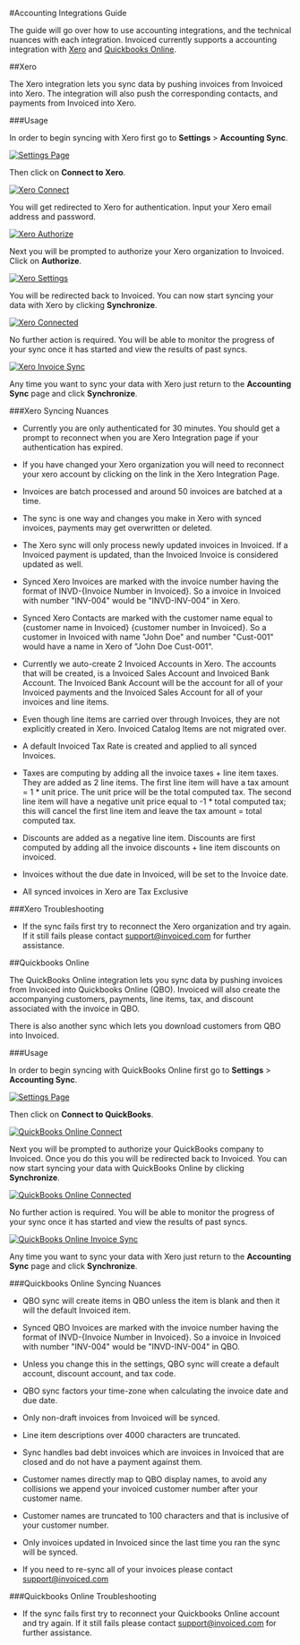 #Accounting Integrations Guide

The guide will go over how to use accounting integrations, and the technical nuances with each integration.  Invoiced currently supports a accounting integration with [Xero](#xero) and [Quickbooks Online](#quickbooks-online).

##Xero

The Xero integration lets you sync data by pushing invoices from Invoiced into Xero.  The integration will also push the corresponding contacts, and payments from Invoiced into Xero.

###Usage

In order to begin syncing with Xero first go to **Settings** > **Accounting Sync**.  

[![Settings Page](../img/all-settings-accounting-sync.png)](../img/all-settings-accounting-sync.png)

Then click on **Connect to Xero**.

[![Xero Connect](../img/accounting-sync-settings.png)](../img/accounting-sync-settings.png)

You will get redirected to Xero for authentication. Input your Xero email address and password.

[![Xero Authorize](../img/xero-screen-3.png)](../img/xero-screen-3.png)

Next you will be prompted to authorize your Xero organization to Invoiced.  Click on **Authorize**.

[![Xero Settings](../img/xero-screen-4.png)](../img/xero-screen-4.png)

You will be redirected back to Invoiced. You can now start syncing your data with Xero by clicking **Synchronize**.

[![Xero Connected](../img/accounting-sync-xero-connected.png)](../img/accounting-sync-xero-connected.png)

No further action is required. You will be able to monitor the progress of your sync once it has started and view the results of past syncs.

[![Xero Invoice Sync](../img/xero-invoice-sync.png)](../img/xero-invoice-sync.png)

Any time you want to sync your data with Xero just return to the **Accounting Sync** page and click **Synchronize**.

###Xero Syncing Nuances 

- Currently you are only authenticated for 30 minutes.  You should get a prompt to reconnect when you are Xero Integration page if your authentication has expired. 

- If you have changed your Xero organization you will need to reconnect your xero account by clicking on the link in the Xero Integration Page.

- Invoices are batch processed and around 50 invoices are batched at a time.

- The sync is one way and changes you make in Xero with synced invoices, payments may get overwritten or deleted.

- The Xero sync will only process newly updated invoices in Invoiced.  If a Invoiced payment is updated, than the Invoiced Invoice is considered updated as well.

- Synced Xero Invoices are marked with the invoice number having the format of INVD-{Invoice Number in Invoiced}.  So a invoice in Invoiced with number "INV-004" would be "INVD-INV-004" in Xero.  

- Synced Xero Contacts are marked with the customer name equal to {customer name in Invoiced} {customer number in Invoiced}.  So a customer in Invoiced with name "John Doe" and number "Cust-001" would have a name in Xero of "John Doe Cust-001". 

- Currently we auto-create 2 Invoiced Accounts in Xero.  The accounts that will be created, is a Invoiced Sales Account and Invoiced Bank Account.  The Invoiced Bank Account will be the account for all of your Invoiced payments and the Invoiced Sales Account for all of your invoices and line items.

- Even though line items are carried over through Invoices, they are not explicitly created in Xero.  Invoiced Catalog Items are not migrated over.

- A default Invoiced Tax Rate is created and applied to all synced Invoices.

- Taxes are computing by adding all the invoice taxes + line item taxes.  They are added as 2 line items. The first line item will have a tax amount = 1 * unit price. The unit price will be the total computed tax.  The second line item will have a negative unit price equal to -1 * total computed tax; this will cancel the first line item and leave the tax amount = total computed tax. 

- Discounts are added as a negative line item.  Discounts are first computed by adding all the invoice discounts + line item discounts on invoiced.

- Invoices without the due date in Invoiced, will be set to the Invoice date.

- All synced invoices in Xero are Tax Exclusive

###Xero Troubleshooting

- If the sync fails first try to reconnect the Xero organization and try again.  If it still fails please contact [support@invoiced.com](mailto:support@invoiced.com) for further assistance.


##Quickbooks Online

The QuickBooks Online integration lets you sync data by pushing invoices from Invoiced into Quickbooks Online (QBO).  Invoiced will also create the accompanying customers, payments, line items, tax, and discount associated with the invoice in QBO.

There is also another sync which lets you download customers from QBO into Invoiced.

###Usage

In order to begin syncing with QuickBooks Online first go to **Settings** > **Accounting Sync**.  

[![Settings Page](../img/all-settings-accounting-sync.png)](../img/all-settings-accounting-sync.png)

Then click on **Connect to QuickBooks**.

[![QuickBooks Online Connect](../img/accounting-sync-settings.png)](../img/accounting-sync-settings.png)

Next you will be prompted to authorize your QuickBooks company to Invoiced. Once you do this you will be redirected back to Invoiced. You can now start syncing your data with QuickBooks Online by clicking **Synchronize**.

[![QuickBooks Online Connected](../img/accounting-sync-quickbooks-online-connected.png)](../img/accounting-sync-quickbooks-online-connected.png)

No further action is required. You will be able to monitor the progress of your sync once it has started and view the results of past syncs.

[![QuickBooks Online Invoice Sync](../img/quickbooks-online-invoice-sync.png)](../img/quickbooks-online-invoice-sync.png)

Any time you want to sync your data with Xero just return to the **Accounting Sync** page and click **Synchronize**.

###Quickbooks Online Syncing Nuances 
- QBO sync will create items in QBO unless the item is blank and then it will the default Invoiced item.

- Synced QBO Invoices are marked with the invoice number having the format of INVD-{Invoice Number in Invoiced}.  So a invoice in Invoiced with number "INV-004" would be "INVD-INV-004" in QBO.

- Unless you change this in the settings, QBO sync will create a default account, discount account, and tax code.

- QBO sync factors your time-zone when calculating the invoice date and due date.

- Only non-draft invoices from Invoiced will be synced.

- Line item descriptions over 4000 characters are truncated.

- Sync handles bad debt invoices which are invoices in Invoiced that are closed and do not have a payment against them.

- Customer names directly map to QBO display names, to avoid any collisions we append your invoiced customer number after your customer name.

- Customer names are truncated to 100 characters and that is inclusive of your customer number.

- Only invoices updated in Invoiced since the last time you ran the sync will be synced.

- If you need to re-sync all of your invoices please contact support@invoiced.com



###Quickbooks Online Troubleshooting

- If the sync fails first try to reconnect your Quickbooks Online account and try again.  If it still fails please contact [support@invoiced.com](mailto:support@invoiced.com) for further assistance.